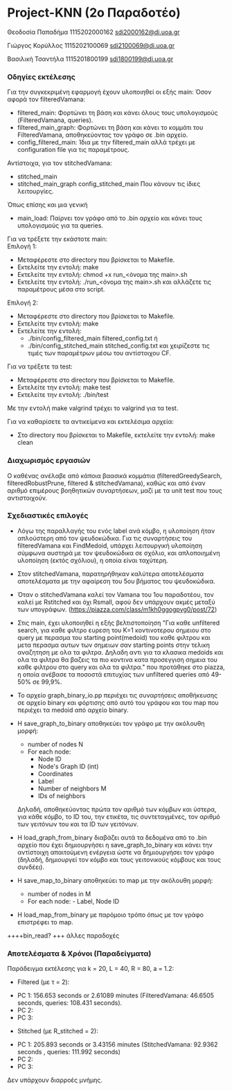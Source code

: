 # Project-KNN (2o Παραδοτέο)

Θεοδοσία Παπαδήμα 1115202000162  sdi2000162@di.uoa.gr

Γιώργος Κορύλλος 1115202100069  sdi2100069@di.uoa.gr

Βασιλική Τσαντήλα 1115201800199  sdi1800199@di.uoa.gr

### Οδηγίες εκτέλεσης
Για την συγκεκριμένη εφαρμογή έχουν υλοποιηθεί οι εξής main:
Όσον αφορά τον filteredVamana:
* filtered_main: Φορτώνει τη βάση και κάνει όλους τους υπολογισμούς (FilteredVamana, queries).
* filtered_main_graph: Φορτώνει τη βάση και κάνει το κομμάτι του FilteredVamana, αποθηκεύοντας τον γράφο σε .bin αρχείο.
* config_filtered_main: Ίδια με την filtered_main αλλά τρέχει με configuration file για τις παραμέτρους.

Αντίστοιχα, για τον stitchedVamana:
* stitched_main
* stitched_main_graph
config_stitched_main
Που κάνουν τις ίδιες λειτουργίες.

Όπως επίσης και μια γενική
* main_load: Παίρνει τον γράφο από το .bin αρχείο και κάνει τους υπολογισμούς για τα queries.

Για να τρέξετε την εκάστοτε main:      
Επιλογή 1:
* Μεταφέρεστε στο directory που βρίσκεται το Makefile.
* Εκτελείτε την εντολή: make
* Εκτελείτε την εντολή: chmod +x run_<όνομα της main>.sh
* Εκτελείτε την εντολή: ./run_<όνομα της main>.sh
και αλλάζετε τις παραμέτρους μέσα στο script.

Επιλογή 2:
* Μεταφέρεστε στο directory που βρίσκεται το Makefile.
* Εκτελείτε την εντολή: make
* Εκτελείτε την εντολή: 
	- ./bin/config_filtered_main filtered_config.txt ή
 	- ./bin/config_stitched_main stitched_config.txt
και χειρίζεστε τις τιμές των παραμέτρων μέσω του αντίστοιχου CF.

Για να τρέξετε τα test:
* Μεταφέρεστε στο directory που βρίσκεται το Makefile.
* Εκτελείτε την εντολή: make test
* Εκτελείτε την εντολή: ./bin/test

Με την εντολή make valgrind τρέχει το valgrind για τα test.

Για να καθαρίσετε τα αντικείμενα και εκτελέσιμα αρχεία:
* Στο directory που βρίσκεται το Makefile, εκτελείτε την εντολή: make clean

### Διαχωρισμός εργασιών

Ο καθένας ανέλαβε από κάποια βαασικά κομμάτια (filteredGreedySearch, filteredRobustPrune, filtered & stitchedVamana), καθώς και από έναν αριθμό επιμέρους βοηθητικών συναρτήσεων, μαζί με τα unit test που τους αντιστοιχούν.

### Σχεδιαστικές επιλογές

* Λόγω της παραλλαγής του ενός label ανά κόμβο, η υλοποίηση ήταν απλούστερη από τον ψευδοκώδικα.
Για τις συναρτήσεις του filteredVamana και FindMedoid, υπάρχει λειτουργική υλοποίηση σύμφωνα αυστηρά με τον ψευδοκώδικα σε σχόλιο,
και απλοποιημένη υλοποίηση (εκτός σχόλιου), η οποία είναι ταχύτερη.

* Στον stitchedVamana, παρατηρήθηκαν καλύτερα αποτελέσματα αποτελέσματα με την αφαίρεση του 5ου βήματος του ψευδοκώδικα.

* Όταν ο stitchedVamana καλεί τον Vamana του 1ου παραδοτέου, τον καλεί με Rstitched και όχι Rsmall, αφού δεν υπάρχουν ακμές μεταξύ των υπογράφων. (https://piazza.com/class/m1kh0ggogpyg0/post/72)

* Στις main, έχει υλοποιηθεί η εξής βελτιστοποίηση "Για καθε unfiltered search, για καθε φιλτρο ευρεση του K=1 κοντινοτερου σημειου στο query με περασμα του starting point(medoid) του καθε φιλτρου και μετα περασμα αυτων των σημειων σαν starting points στην τελικη αναζητηση με ολα τα φιλτρα. Δηλαδη αντι για τα κλασικα medoids και ολα τα φιλτρα θα βαζεις τα πιο κοντινα κατα προσεγγιση σημεια του καθε φιλτρου στο query και ολα τα φιλτρα." που προτάθηκε στο piazza, η οποία ανέβασε τα ποσοστά επιτυχίας των unfiltered queries από 49-50% σε 99,9%.

* Το αρχείο graph_binary_io.pp περιέχει τις συναρτήσεις αποθήκευσης σε αρχείο binary και φόρτισης από αυτό του γράφου και του map που περιέχει τα medoid από αρχείο binary. 
* Η save_graph_to_binary αποθηκεύει τον γράφο με την ακόλουθη μορφή:
    - number of nodes N
    - For each node:
        - Node ID
        - Node's Graph ID (int)
        - Coordinates 
        - Label
        - Number of neighbors M
        - IDs of neighbors

    Δηλαδή, αποθηκεύοντας πρώτα τον αριθμό των κόμβων και ύστερα, για κάθε κόμβο, το ID του, την ετικέτα, τις συντεταγμένες, τον αριθμό των γειτόνων του και τα ID των γειτόνων.

* Η load_graph_from_binary διαβάζει αυτά τα δεδομένα από το .bin αρχείο που έχει δημιουργήσει η save_graph_to_binary και κάνει την αντίστοιχη απαιτούμενη ενέργεια ώστε να δημιουργήσει τον γράφο (δηλαδή, δημιουργεί τον κόμβο και τους γειτονικούς κόμβους και τους συνδέει).

* Η save_map_to_binary αποθηκεύει το map με την ακόλουθη μορφή:
  - number of nodes in M
  - For each node:
        - Label, Node ID

* H load_map_from_binary με παρόμοιο τρόπο όπως με τον γράφο επιστρέφει το map.

++++bin_read?
+++ άλλες παραδοχές


### Αποτελέσματα & Χρόνοι (Παραδείγματα)

Παράδειγμα εκτέλεσης για k = 20, L = 40, R = 80, a = 1.2:

* Filtered (με τ = 2):
- PC 1: 156.653 seconds or 2.61089 minutes (FilteredVamana: 46.6505 seconds, queries: 108.431 seconds).
- PC 2:
- PC 3:

* Stitched (με R_stitched = 2):
- PC 1: 205.893 seconds or 3.43156 minutes (StitchedVamana: 92.9362 seconds , queries: 111.992 seconds)
- PC 2:
- PC 3:

Δεν υπάρχουν διαρροές μνήμης.
